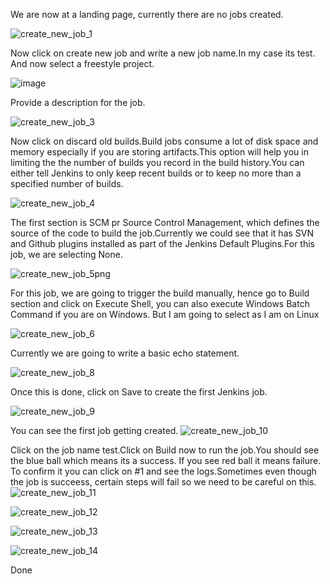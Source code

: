 We are now at a landing page, currently there are no jobs created.

![create_new_job_1](https://user-images.githubusercontent.com/20787443/50428509-3cb3c400-08f3-11e9-9ad3-5333639216a9.PNG)





Now click on create new job and write a new job name.In my case its test. And now select a freestyle project.

![image](https://user-images.githubusercontent.com/20787443/50428565-acc24a00-08f3-11e9-8daa-a893bb14d75a.png)

Provide a description for the job.

![create_new_job_3](https://user-images.githubusercontent.com/20787443/50428700-a2ed1680-08f4-11e9-903a-76b69460047f.PNG)

Now click on discard old builds.Build jobs consume a lot of disk space and memory especially if you are storing artifacts.This option will help you in limiting the the number of builds you record in the build history.You can either tell Jenkins to only keep recent
builds or to keep no more than a specified number of builds.

![create_new_job_4](https://user-images.githubusercontent.com/20787443/50428745-e3e52b00-08f4-11e9-9dee-d10b13cc8d88.PNG)

The first section is SCM pr Source Control Management, which defines the source of the code to build the job.Currently we could see that it has SVN and Github plugins installed as part of the Jenkins Default Plugins.For this job, we are selecting None.

![create_new_job_5png](https://user-images.githubusercontent.com/20787443/50429117-3fb0b380-08f7-11e9-81a5-e13a9e59c6cb.PNG)

For this job, we are going to trigger the build manually, hence go to Build section and click on Execute Shell, you can also execute Windows Batch Command if you are on Windows. But I am going to select as I am on Linux

![create_new_job_6](https://user-images.githubusercontent.com/20787443/50429218-09bfff00-08f8-11e9-913a-0b7155578f93.PNG)


Currently we are going to write a basic echo statement.

![create_new_job_8](https://user-images.githubusercontent.com/20787443/50429683-ddf24880-08fa-11e9-9264-97e9f1a7cb86.PNG)

Once this is done, click on Save to create the first Jenkins job.

![create_new_job_9](https://user-images.githubusercontent.com/20787443/50429928-ebf49900-08fb-11e9-8d56-a26d12c08cf3.PNG)

You can see the first job getting created.
![create_new_job_10](https://user-images.githubusercontent.com/20787443/50429932-eeef8980-08fb-11e9-807b-c08d828f6b3a.PNG)

Click on the job name test.Click on Build now to run the job.You should see the blue ball which means its a success. If you see red ball it means failure. To confirm it you can click on #1 and see the logs.Sometimes even though the job is succeess, certain steps will fail so we need to be careful on this.
![create_new_job_11](https://user-images.githubusercontent.com/20787443/50430353-5c041e80-08fe-11e9-8349-ebf20e01af85.PNG)


![create_new_job_12](https://user-images.githubusercontent.com/20787443/50430354-5c041e80-08fe-11e9-9419-6c1787943c87.PNG)

![create_new_job_13](https://user-images.githubusercontent.com/20787443/50430355-5c9cb500-08fe-11e9-91fb-9d9292e62a4c.PNG)

![create_new_job_14](https://user-images.githubusercontent.com/20787443/50430356-5c9cb500-08fe-11e9-9df3-c7afeb77a51d.PNG)

Done
